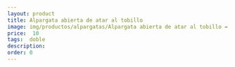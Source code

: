 ```yaml
---
layout: product
title: Alpargata abierta de atar al tobillo 
image: img/productos/alpargatas/Alpargata abierta de atar al tobillo = 10 = doble.webp
price:  10 
tags:  doble
description: 
order: 0
---
```

